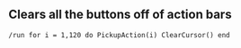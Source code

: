 ## Clears all the buttons off of action bars
```
/run for i = 1,120 do PickupAction(i) ClearCursor() end
```